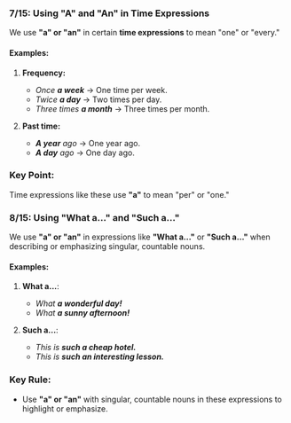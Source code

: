 ### **7/15: Using "A" and "An" in Time Expressions**

We use **"a" or "an"** in certain **time expressions** to mean "one" or "every."

#### Examples:

1. **Frequency:**
    
    - _Once **a week**_ → One time per week.
    - _Twice **a day**_ → Two times per day.
    - _Three times **a month**_ → Three times per month.
2. **Past time:**
    
    - _**A year** ago_ → One year ago.
    - _**A day** ago_ → One day ago.

### Key Point:

Time expressions like these use **"a"** to mean "per" or "one."

### **8/15: Using "What a..." and "Such a..."**

We use **"a" or "an"** in expressions like **"What a..."** or **"Such a..."** when describing or emphasizing singular, countable nouns.

#### Examples:

1. **What a...**:
    
    - _What **a wonderful day!**_
    - _What **a sunny afternoon!**_
2. **Such a...**:
    
    - _This is **such a cheap hotel.**_
    - _This is **such an interesting lesson.**_

### Key Rule:

- Use **"a" or "an"** with singular, countable nouns in these expressions to highlight or emphasize.

